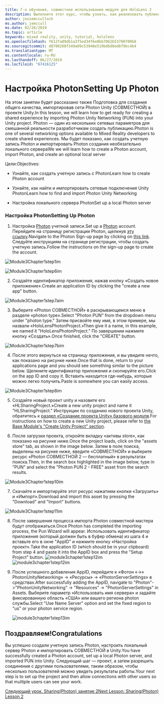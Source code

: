 ```yaml
---
title: Г-н обучения, совместное использование модуля для HoloLens 2
description: Выполните этот курс, чтобы узнать, как реализовать публикацию нескольких пользователей в приложении HoloLens 2.
author: jessemcculloch
ms.author: jemccull
ms.date: 02/26/2019
ms.topic: article
keywords: mixed reality, unity, tutorial, hololens
ms.openlocfilehash: f612fa89db1a3f5ed34f6e0bb7062b53780f09b8
ms.sourcegitcommit: d8700260f349a09c53948e519bd6d8ed6f9bc4b4
ms.translationtype: MT
ms.contentlocale: ru-RU
ms.lasthandoff: 06/27/2019
ms.locfileid: "67416125"
---
```

# <a name="setting-up-photon"></a><span data-ttu-id="da9a6-104">Настройка Photon</span><span class="sxs-lookup"><span data-stu-id="da9a6-104">Setting Up Photon</span></span>

<span data-ttu-id="da9a6-105">На этом занятии будет рассказано также Подготовка для создания общего качества, импортировав сети Photon Unity (СОВМЕСТНОЙ) в проекте Unity.</span><span class="sxs-lookup"><span data-stu-id="da9a6-105">In this lesson, we will learn how to get ready for creating a shared experience by importing Photon Unity Networking (PUN) into your Unity project.</span></span> <span data-ttu-id="da9a6-106">Photon — один из нескольких сетевых параметров для смешанной реальности разработчикам создать публикацию.</span><span class="sxs-lookup"><span data-stu-id="da9a6-106">Photon is one of several networking options available to Mixed Reality developers to create shared experiences.</span></span> <span data-ttu-id="da9a6-107">Мы будет показано, как создать учетную запись Photon и импортировать Photon создания необязательно локального сервера</span><span class="sxs-lookup"><span data-stu-id="da9a6-107">We we will learn how to create a Photon account, import Photon, and create an optional local server</span></span>

<span data-ttu-id="da9a6-108">Цели:</span><span class="sxs-lookup"><span data-stu-id="da9a6-108">Objectives:</span></span>

* <span data-ttu-id="da9a6-109">Узнайте, как создать учетную запись с Photon</span><span class="sxs-lookup"><span data-stu-id="da9a6-109">Learn how to create Photon account</span></span>

* <span data-ttu-id="da9a6-110">Узнайте, как найти и импортировать сетевые подключения Unity Photon</span><span class="sxs-lookup"><span data-stu-id="da9a6-110">Learn how to find and import Photon Unity Networking</span></span>

* <span data-ttu-id="da9a6-111">Настройка локального сервера Photon</span><span class="sxs-lookup"><span data-stu-id="da9a6-111">Set up a local Photon server</span></span>

  

### <a name="setting-up-photon"></a><span data-ttu-id="da9a6-112">Настройка Photon</span><span class="sxs-lookup"><span data-stu-id="da9a6-112">Setting Up Photon</span></span>

1. <span data-ttu-id="da9a6-113">Настройка [Photon](https://dashboard.photonengine.com/en-US/Account/SignUp) учетной записи.</span><span class="sxs-lookup"><span data-stu-id="da9a6-113">Set up a [Photon](https://dashboard.photonengine.com/en-US/Account/SignUp) account.</span></span> <span data-ttu-id="da9a6-114">Перейдите на страницу регистрации Photon, щелкнув [эту ссылку](https://dashboard.photonengine.com/en-US/Account/SignUp).</span><span class="sxs-lookup"><span data-stu-id="da9a6-114">Navigate to the Photon Sign-up page by clicking on [this link](https://dashboard.photonengine.com/en-US/Account/SignUp).</span></span> <span data-ttu-id="da9a6-115">Следуйте инструкциям на странице регистрации, чтобы создать учетную запись.</span><span class="sxs-lookup"><span data-stu-id="da9a6-115">Follow the instructions on the sign-up page to create the account.</span></span> 
   

![Module3Chapter1step1im](images/module3chapter1step1im.PNG)



![Module3Chapter1step6im](images/module3chapter1step6im.PNG)

2. <span data-ttu-id="da9a6-118">Создайте идентификатор приложения, нажав кнопку «Создать новое приложение».</span><span class="sxs-lookup"><span data-stu-id="da9a6-118">Create an application ID by clicking the "create a new app" button.</span></span>

![Module3Chapter1step7aim](images/module3chapter1step7aim.PNG)

3. <span data-ttu-id="da9a6-120">Выберите «Photon СОВМЕСТНОЙ» в раскрывающемся меню в разделе «photon type».</span><span class="sxs-lookup"><span data-stu-id="da9a6-120">Select "Photon PUN" from the dropdown menu under "photon type."</span></span> <span data-ttu-id="da9a6-121">Затем присвойте ему имя, в этом примере, мы назвали «HoloLensPhotonProject.»</span><span class="sxs-lookup"><span data-stu-id="da9a6-121">Then give it a name, in this example, we named it "HoloLensPhotonProject."</span></span> <span data-ttu-id="da9a6-122">По завершении нажмите кнопку «Создать».</span><span class="sxs-lookup"><span data-stu-id="da9a6-122">Once finished, click the "CREATE" button.</span></span>

![Module3Chapter1step7bim](images/module3chapter1step7bim.PNG)

4. <span data-ttu-id="da9a6-124">После этого вернуться на страницу приложения, и вы увидите нечто, как показано на рисунке ниже.</span><span class="sxs-lookup"><span data-stu-id="da9a6-124">Once that is done, return to your applications page and you should see something similar to the picture below.</span></span> <span data-ttu-id="da9a6-125">Щелкните идентификатор приложения и скопируйте его.</span><span class="sxs-lookup"><span data-stu-id="da9a6-125">Click on the app ID and copy it.</span></span> <span data-ttu-id="da9a6-126">Вставить находится где-нибудь, которые можно легко получить.</span><span class="sxs-lookup"><span data-stu-id="da9a6-126">Paste is somewhere you can easily access.</span></span>  

![Module3Chapter1step8im](images/module3chapter1step8im.PNG)

5. <span data-ttu-id="da9a6-128">Создайте новый проект unity и назовите его «HLSharingProject.»</span><span class="sxs-lookup"><span data-stu-id="da9a6-128">Create a new unity project and name it "HLSharingProject."</span></span> <span data-ttu-id="da9a6-129">Инструкции по созданию нового проекта Unity, обратитесь к [раздел «Создание проекта Unity» базового модуля](https://docs.microsoft.com/en-us/windows/mixed-reality/mrlearning-base-ch1#create-new-unity-project).</span><span class="sxs-lookup"><span data-stu-id="da9a6-129">For instructions on how to create a new Unity project, please refer to [the Base Module's "Create Unity Project" section](https://docs.microsoft.com/en-us/windows/mixed-reality/mrlearning-base-ch1#create-new-unity-project).</span></span> 

6. <span data-ttu-id="da9a6-130">После загрузки проекта, откройте вкладку «активы store», как показано на рисунке ниже.</span><span class="sxs-lookup"><span data-stu-id="da9a6-130">Once the project loads, click on the "assets store" tab, as shown in the image below.</span></span> <span data-ttu-id="da9a6-131">Затем в поле поиска, выделены на рисунке ниже, введите «СОВМЕСТНОЙ» и выберите ресурс «Photon СОВМЕСТНОЙ 2 — бесплатный» в результатах поиска.</span><span class="sxs-lookup"><span data-stu-id="da9a6-131">Then, in the search box highlighted in the image below, type in "PUN" and select the "Photon PUN 2 - FREE" asset from the search results.</span></span> 

![Module3Chapter1step10im](images/module3chapter1step10im.PNG)

7. <span data-ttu-id="da9a6-133">Скачайте и импортируйте этот ресурс нажатием кнопки «Загрузить» и «Импорт».</span><span class="sxs-lookup"><span data-stu-id="da9a6-133">Download and import this asset by pressing the "Download" and "Import" buttons.</span></span>

![Module3Chapter1step11im](images/module3chapter1step11im.PNG)

8. <span data-ttu-id="da9a6-135">После завершения процесса импорта Photon совместной мастера будут отображаться.</span><span class="sxs-lookup"><span data-stu-id="da9a6-135">Once Photon has completed the importing process, the Pun Wizard will appear.</span></span> <span data-ttu-id="da9a6-136">Использовать идентификатор приложения (который должен быть в буфер обмена) из шага 4 и вставьте его в окне "AppID" и нажмите кнопку «Настройка проект».</span><span class="sxs-lookup"><span data-stu-id="da9a6-136">Take the application ID (which should be in your clipboard) from step 4 and paste it into the AppID box and press the "Setup Project" button.</span></span> 
<span data-ttu-id="da9a6-137">![module3chapter1step12im](images/module3chapter1step12im.PNG)</span><span class="sxs-lookup"><span data-stu-id="da9a6-137">![module3chapter1step12im](images/module3chapter1step12im.PNG)</span></span>

9. <span data-ttu-id="da9a6-138">После успешного добавления AppID, перейдите к «Фотон «->» PhotonUnityNetworking» -> «Ресурсы» -> «PhotonServerSettings» в средствах.</span><span class="sxs-lookup"><span data-stu-id="da9a6-138">After successfully adding the AppID, navigate to "Photon"->"PhotonUnityNetworking" -> "Resources" ->  "PhotonServerSettings" in Assets.</span></span> <span data-ttu-id="da9a6-139">Выберите параметр «Использовать имя сервера» и задайте фиксированную область «США» или вашего региона photon службы.</span><span class="sxs-lookup"><span data-stu-id="da9a6-139">Select "Use Name Server" option and set the fixed region to "us" or your photon service region.</span></span>

   ![module3chapter1step13im](images/module3chapter1step13im.PNG)

## <a name="congratulations"></a><span data-ttu-id="da9a6-141">Поздравляем!</span><span class="sxs-lookup"><span data-stu-id="da9a6-141">Congratulations</span></span>

<span data-ttu-id="da9a6-142">Вы успешно создали учетную запись Photon, настроить локальный сервер Photon и импортировать СОВМЕСТНОЙ в Unity.</span><span class="sxs-lookup"><span data-stu-id="da9a6-142">You have successfully created a Photon account, set up a local Photon server, and imported PUN into Unity.</span></span> <span data-ttu-id="da9a6-143">Следующий шаг — проект, а затем разрешить соединения с другими пользователями, таким образом, чтобы несколько пользователей можно увидеть результаты работы.</span><span class="sxs-lookup"><span data-stu-id="da9a6-143">Your next step is to set up the project and then allow connections with other users so that multiple users can see your work.</span></span> 

<span data-ttu-id="da9a6-144">[Следующий урок. Sharing(Photon) занятие 2](mrlearning-sharing(photon)-ch2.md)</span><span class="sxs-lookup"><span data-stu-id="da9a6-144">[Next Lesson: Sharing(Photon) Lesson 2](mrlearning-sharing(photon)-ch2.md)</span></span>

